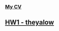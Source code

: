 ### [My CV](https://dmitriymk.github.io/rsschool-cv/cv)

## <a href="https://dmitriymk.github.io/rsschool-cv/theyalow/index.html" target="__blank">HW1 - theyalow</a>
